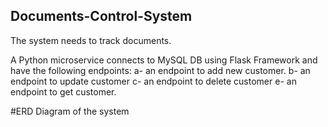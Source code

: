 ## Documents-Control-System
The system needs to track documents.  

A Python microservice connects to MySQL DB using Flask Framework and have the following endpoints:
a- an endpoint to add new customer.
b- an endpoint to update customer
c- an endpoint to delete customer
e- an endpoint to get customer. 

#ERD Diagram of the system 





